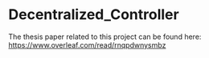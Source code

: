 # Decentralized_Controller
The thesis paper related to this project can be found here: https://www.overleaf.com/read/rnqpdwnysmbz
